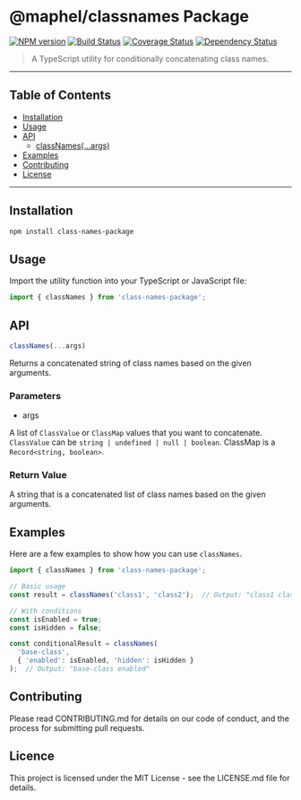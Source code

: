 
# @maphel/classnames Package

[![NPM version](https://img.shields.io/npm/v/@maphel/classnames.svg)](https://www.npmjs.com/package/@maphel/classnames)
[![Build Status](https://github.com/maphel/classnames/actions/workflows/build.yml/badge.svg)](https://github.com/maphel/classnames/actions/workflows/build.yml)
[![Coverage Status](https://coveralls.io/repos/github/maphel/classnames/badge.svg?branch=main)](https://coveralls.io/github/maphel/classnames?branch=main)
[![Dependency Status](https://david-dm.org/maphel/classnames.svg)](https://david-dm.org/maphel/classnames)


> A TypeScript utility for conditionally concatenating class names.

---

## Table of Contents

- [Installation](#installation)
- [Usage](#usage)
- [API](#api)
    - [classNames(...args)](#classnamesargs)
- [Examples](#examples)
- [Contributing](#contributing)
- [License](#license)

---

## Installation

```bash
npm install class-names-package
```

## Usage

Import the utility function into your TypeScript or JavaScript file:
```typescript
import { classNames } from 'class-names-package';
```

## API
```typescript
classNames(...args)
```
Returns a concatenated string of class names based on the given arguments.

### Parameters
-  args

A list of `ClassValue` or `ClassMap` values that you want to concatenate.
`ClassValue` can be `string | undefined | null | boolean`.
ClassMap is a `Record<string, boolean>`.

### Return Value
A string that is a concatenated list of class names based on the given arguments.

## Examples

Here are a few examples to show how you can use `classNames`.
```typescript
import { classNames } from 'class-names-package';

// Basic usage
const result = classNames('class1', 'class2');  // Output: "class1 class2"

// With conditions
const isEnabled = true;
const isHidden = false;

const conditionalResult = classNames(
  'base-class',
  { 'enabled': isEnabled, 'hidden': isHidden }
);  // Output: "base-class enabled"
```

## Contributing
Please read CONTRIBUTING.md for details on our code of conduct, and the process for submitting pull requests.

## Licence

This project is licensed under the MIT License - see the LICENSE.md file for details.

